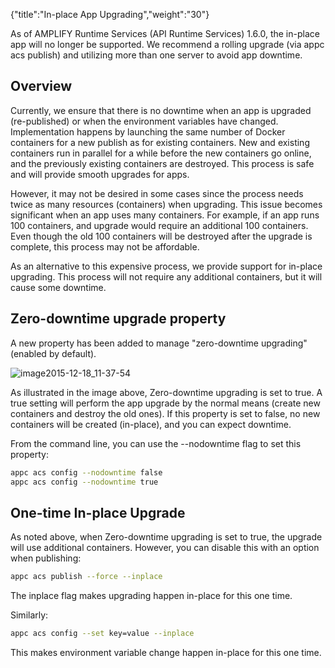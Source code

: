 {"title":"In-place App Upgrading","weight":"30"}

As of AMPLIFY Runtime Services (API Runtime Services) 1.6.0, the in-place app will no longer be supported. We recommend a rolling upgrade (via appc acs publish) and utilizing more than one server to avoid app downtime.

## Overview

Currently, we ensure that there is no downtime when an app is upgraded (re-published) or when the environment variables have changed. Implementation happens by launching the same number of Docker containers for a new publish as for existing containers. New and existing containers run in parallel for a while before the new containers go online, and the previously existing containers are destroyed. This process is safe and will provide smooth upgrades for apps.

However, it may not be desired in some cases since the process needs twice as many resources (containers) when upgrading. This issue becomes significant when an app uses many containers. For example, if an app runs 100 containers, and upgrade would require an additional 100 containers. Even though the old 100 containers will be destroyed after the upgrade is complete, this process may not be affordable.

As an alternative to this expensive process, we provide support for in-place upgrading. This process will not require any additional containers, but it will cause some downtime.

## Zero-downtime upgrade property

A new property has been added to manage "zero-downtime upgrading" (enabled by default).

![image2015-12-18_11-37-54](/Images/appc/download/attachments/46245227/image2015-12-18_11-37-54.png)

As illustrated in the image above, Zero-downtime upgrading is set to true. A true setting will perform the app upgrade by the normal means (create new containers and destroy the old ones). If this property is set to false, no new containers will be created (in-place), and you can expect downtime.

From the command line, you can use the \--nodowntime flag to set this property:

```bash
appc acs config --nodowntime false
appc acs config --nodowntime true
```

## One-time In-place Upgrade

As noted above, when Zero-downtime upgrading is set to true, the upgrade will use additional containers. However, you can disable this with an option when publishing:

```bash
appc acs publish --force --inplace
```

The inplace flag makes upgrading happen in-place for this one time.

Similarly:

```bash
appc acs config --set key=value --inplace
```

This makes environment variable change happen in-place for this one time.
